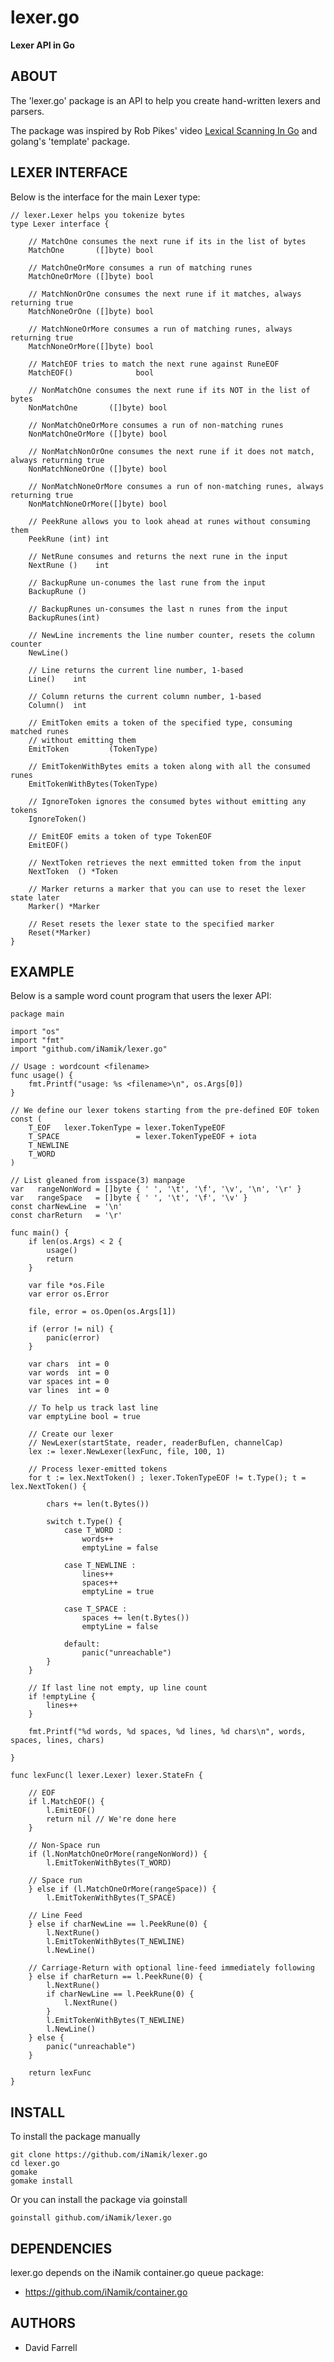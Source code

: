 lexer.go
========

**Lexer API in Go**


ABOUT
-----

The 'lexer.go' package is an API to help you create hand-written lexers and parsers.

The package was inspired by Rob Pikes' video [Lexical Scanning In Go](http://youtu.be/HxaD_trXwRE) and golang's 'template' package.

LEXER INTERFACE
---------------

Below is the interface for the main Lexer type:

	// lexer.Lexer helps you tokenize bytes
	type Lexer interface {

		// MatchOne consumes the next rune if its in the list of bytes
		MatchOne       ([]byte) bool

		// MatchOneOrMore consumes a run of matching runes
		MatchOneOrMore ([]byte) bool

		// MatchNonOrOne consumes the next rune if it matches, always returning true
		MatchNoneOrOne ([]byte) bool

		// MatchNoneOrMore consumes a run of matching runes, always returning true
		MatchNoneOrMore([]byte) bool

		// MatchEOF tries to match the next rune against RuneEOF
		MatchEOF()              bool

		// NonMatchOne consumes the next rune if its NOT in the list of bytes
		NonMatchOne       ([]byte) bool

		// NonMatchOneOrMore consumes a run of non-matching runes
		NonMatchOneOrMore ([]byte) bool

		// NonMatchNonOrOne consumes the next rune if it does not match, always returning true
		NonMatchNoneOrOne ([]byte) bool

		// NonMatchNoneOrMore consumes a run of non-matching runes, always returning true
		NonMatchNoneOrMore([]byte) bool

		// PeekRune allows you to look ahead at runes without consuming them
		PeekRune (int) int

		// NetRune consumes and returns the next rune in the input
		NextRune ()    int

		// BackupRune un-conumes the last rune from the input
		BackupRune ()

		// BackupRunes un-consumes the last n runes from the input
		BackupRunes(int)

		// NewLine increments the line number counter, resets the column counter
		NewLine()

		// Line returns the current line number, 1-based
		Line()    int

		// Column returns the current column number, 1-based
		Column()  int

		// EmitToken emits a token of the specified type, consuming matched runes
		// without emitting them
		EmitToken         (TokenType)

		// EmitTokenWithBytes emits a token along with all the consumed runes
		EmitTokenWithBytes(TokenType)

		// IgnoreToken ignores the consumed bytes without emitting any tokens
		IgnoreToken()

		// EmitEOF emits a token of type TokenEOF
		EmitEOF()

		// NextToken retrieves the next emmitted token from the input
		NextToken  () *Token

		// Marker returns a marker that you can use to reset the lexer state later
		Marker() *Marker

		// Reset resets the lexer state to the specified marker
		Reset(*Marker)
	}


EXAMPLE
-------

Below is a sample word count program that users the lexer API:

	package main

	import "os"
	import "fmt"
	import "github.com/iNamik/lexer.go"

	// Usage : wordcount <filename>
	func usage() {
		fmt.Printf("usage: %s <filename>\n", os.Args[0])
	}

	// We define our lexer tokens starting from the pre-defined EOF token
	const (
		T_EOF   lexer.TokenType = lexer.TokenTypeEOF
		T_SPACE                 = lexer.TokenTypeEOF + iota
		T_NEWLINE
		T_WORD
	)

	// List gleaned from isspace(3) manpage
	var   rangeNonWord = []byte { ' ', '\t', '\f', '\v', '\n', '\r' }
	var   rangeSpace   = []byte { ' ', '\t', '\f', '\v' }
	const charNewLine  = '\n'
	const charReturn   = '\r'

	func main() {
		if len(os.Args) < 2 {
			usage()
			return
		}

		var file *os.File
		var error os.Error

		file, error = os.Open(os.Args[1])

		if (error != nil) {
			panic(error)
		}

		var chars  int = 0
		var words  int = 0
		var spaces int = 0
		var lines  int = 0

		// To help us track last line
		var emptyLine bool = true

		// Create our lexer
		// NewLexer(startState, reader, readerBufLen, channelCap)
		lex := lexer.NewLexer(lexFunc, file, 100, 1)

		// Process lexer-emitted tokens
		for t := lex.NextToken() ; lexer.TokenTypeEOF != t.Type(); t = lex.NextToken() {

			chars += len(t.Bytes())

			switch t.Type() {
				case T_WORD :
					words++
					emptyLine = false

				case T_NEWLINE :
					lines++
					spaces++
					emptyLine = true

				case T_SPACE :
					spaces += len(t.Bytes())
					emptyLine = false

				default:
					panic("unreachable")
			}
		}

		// If last line not empty, up line count
		if !emptyLine {
			lines++
		}

		fmt.Printf("%d words, %d spaces, %d lines, %d chars\n", words, spaces, lines, chars)

	}

	func lexFunc(l lexer.Lexer) lexer.StateFn {

		// EOF
		if l.MatchEOF() {
			l.EmitEOF()
			return nil // We're done here
		}

		// Non-Space run
		if (l.NonMatchOneOrMore(rangeNonWord)) {
			l.EmitTokenWithBytes(T_WORD)

		// Space run
		} else if (l.MatchOneOrMore(rangeSpace)) {
			l.EmitTokenWithBytes(T_SPACE)

		// Line Feed
		} else if charNewLine == l.PeekRune(0) {
			l.NextRune()
			l.EmitTokenWithBytes(T_NEWLINE)
			l.NewLine()

		// Carriage-Return with optional line-feed immediately following
		} else if charReturn == l.PeekRune(0) {
			l.NextRune()
			if charNewLine == l.PeekRune(0) {
				l.NextRune()
			}
			l.EmitTokenWithBytes(T_NEWLINE)
			l.NewLine()
		} else {
			panic("unreachable")
		}

		return lexFunc
	}


INSTALL
-------

To install the package manually

	git clone https://github.com/iNamik/lexer.go
	cd lexer.go
	gomake
	gomake install

Or you can install the package via goinstall

	goinstall github.com/iNamik/lexer.go


DEPENDENCIES
------------

lexer.go depends on the iNamik container.go queue package:

* https://github.com/iNamik/container.go


AUTHORS
-------

 * David Farrell

